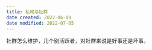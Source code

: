 ```yaml
---
title: 私域与社群
date created: 2022-06-09
date modified: 2022-07-05
---
```

社群怎么维护，几个别活跃者，对社群来说是好事还是坏事。
